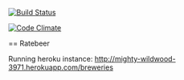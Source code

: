 [![Build Status](https://travis-ci.org/Fingerzam/ratebeer.png?branch=master)](https://travis-ci.org/Fingerzam/ratebeer)

[![Code Climate](https://codeclimate.com/github/Fingerzam/ratebeer.png)](https://codeclimate.com/github/Fingerzam/ratebeer)

== Ratebeer

Running heroku instance: http://mighty-wildwood-3971.herokuapp.com/breweries
